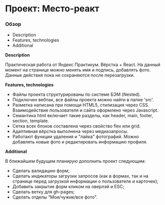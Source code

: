 # Проект: Место-реакт

### Обзор
* Description
* Features, technologies 
* Additional

**Description**

Практическая работа от Яндекс Практикум. Вёрстка + React. На данный момент на странице можно менять имя и подпись, добавлять фото. Данные действия пока не сохраняются после перезагрузки.

**Features, technologies**

* Файлы проекта структурированы по системе БЭМ (Nested).
* Подключен вебпак, все файлы проекта можно найти в папке 'src'.
* Разметка написана при помощи HTML5, стилизация через CSS. Взаимодействие пользователя и сайта оформлено через Javascript.
* Семантика html включает такие разделы, как header, main, footer, section, template.
* Сетка всех блоков составлена через свойство flex или grid.
* Адаптивная вёрстка выполнена через медиазапросы.
* Работают функции удаления и "лайка" фотографий. Можно добавлять новые фото и редактировать информацию профиля.

**Additional**

В ближайшем будущем планирую дополнить проект следующим:
* Сделать валидацию форм;
* Сделать индикаторы загрузки запросов (как в формах, так и на странице перед загрузкой информации о пользователе и карточек);
* Добавить закрытие форм кликом на оверлэй и ESC;
* Сделать ветку для gh-pages;
* Сделать отделы "Мои/чужие/все фото".